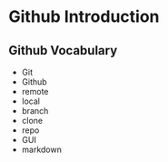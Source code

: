  # Github Introduction

## Github Vocabulary

- Git
- Github
- remote
- local
- branch
- clone
- repo
- GUI
- markdown